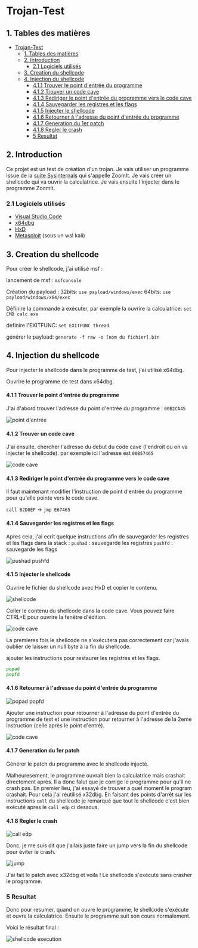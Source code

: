 # Trojan-Test

## 1. Tables des matières
- [Trojan-Test](#trojan-test)
  - [1. Tables des matières](#1-tables-des-matières)
  - [2. Introduction](#2-introduction)
    - [2.1 Logiciels utilisés](#21-logiciels-utilisés)
  - [3. Creation du shellcode](#3-creation-du-shellcode)
  - [4. Injection du shellcode](#4-injection-du-shellcode)
      - [4.1.1 Trouver le point d'entrée du programme](#411-trouver-le-point-dentrée-du-programme)
      - [4.1.2 Trouver un code cave](#412-trouver-un-code-cave)
      - [4.1.3 Rediriger le point d'entrée du programme vers le code cave](#413-rediriger-le-point-dentrée-du-programme-vers-le-code-cave)
      - [4.1.4 Sauvegarder les registres et les flags](#414-sauvegarder-les-registres-et-les-flags)
      - [4.1.5 Injecter le shellcode](#415-injecter-le-shellcode)
      - [4.1.6 Retourner à l'adresse du point d'entrée du programme](#416-retourner-à-ladresse-du-point-dentrée-du-programme)
      - [4.1.7 Generation du 1er patch](#417-generation-du-1er-patch)
      - [4.1.8 Regler le crash](#418-regler-le-crash)
    - [5 Resultat](#5-resultat)
  
## 2. Introduction
Ce projet est un test de création d'un trojan.
Je vais utiliser un programme issue de la [suite Sysinternals](https://learn.microsoft.com/en-us/sysinternals/downloads/sysinternals-suite) qui s'appelle ZoomIt.
Je vais créer un shellcode qui va ouvrir la calculatrice.
Je vais ensuite l'injecter dans le programme ZoomIt. 

### 2.1 Logiciels utilisés
- [Visual Studio Code](https://code.visualstudio.com/)
- [x64dbg](https://x64dbg.com/#start)
- [HxD](https://mh-nexus.de/en/hxd/)
- [Metasploit](https://www.metasploit.com/) (sous un wsl kali)

## 3. Creation du shellcode
Pour créer le shellcode, j'ai utilisé msf :

lancement de msf :
    `msfconsole`

Création du payload :
    32bits:
    `use payload/windows/exec`
    64bits:
    `use payload/windows/x64/exec`

Définire la commande à exécuter, par exemple la ouvrire la calculatrice:
    `set CMD calc.exe`

definire l'EXITFUNC:
    `set EXITFUNC thread`

générer le payload:
    `generate -f raw -o [nom du fichier].bin`


## 4. Injection du shellcode
Pour injecter le shellcode dans le programme de test, j'ai utilisé x64dbg.

Ouvrire le programme de test dans x64dbg.

#### 4.1.1 Trouver le point d'entrée du programme

J'ai d'abord trouver l'adresse du point d'entrée du programme : `00B2CA45`

![point d'entrée](img/entrypoint.jpg)

#### 4.1.2 Trouver un code cave

J'ai ensuite, chercher l'adresse du debut du code cave (l'endroit ou on va injecter le shellcode).
par exemple ici l'adresse est `00B57465`

![code cave](img/codecave.jpg)

#### 4.1.3 Rediriger le point d'entrée du programme vers le code cave

Il faut maintenant modifier l'instruction de point d'entrée du programme pour qu'elle pointe vers le code cave.

`call B2D0EF` -> `jmp E67465`

#### 4.1.4 Sauvegarder les registres et les flags

Apres cela, j'ai ecrit quelque instructions afin de sauvegarder les registres et les flags dans la stack :
`pushad` : sauvegarde les registres
`pushfd` : sauvegarde les flags

![pushad pushfd](img/pushad_pushfd.jpg)

#### 4.1.5 Injecter le shellcode

Ouvrire le fichier du shellcode avec HxD et copier le contenu.

![shellcode](img/shellcode.jpg)

Coller le contenu du shellcode dans la code cave.
Vous pouvez faire CTRL+E pour ouvrire la fenêtre d'édition.

![code cave](img/paste.jpg)

La premieres fois le shellcode ne s'exécutera pas correctement car j'avais oublier de laisser un null byte à la fin du shellcode.

ajouter les instructions pour restaurer les registres et les flags.
```asm
popad
popfd
```

#### 4.1.6 Retourner à l'adresse du point d'entrée du programme

![popad popfd](img/popfd_popad.jpg)

Ajouter une instruction pour retourner à l'adresse du point d'entrée du programme de test et une instruction pour retourner à l'adresse de la 2eme instruction (celle après le point d'entré).

![code cave](img/final_codecave.jpg)

#### 4.1.7 Generation du 1er patch

Générer le patch du programme avec le shellcode injecté.

Malheuresement, le programme ouvrait bien la calculatrice mais crashait directement après. Il a donc falut que je corrige le programme pour qu'il ne crash pas.
En premier lieu, j'ai essayé de trouver a quel moment le program crashait. 
Pour cela j'ai réutilisé x32dbg. 
En faisant des points d'arrêt sur les instructions `call` du shellcode je remarqué que tout le shellcode c'est bien exécuté apres le `call edp` ci dessous.

#### 4.1.8 Regler le crash

![call edp](img/shellcode_execution.jpg)

Donc, je me suis dit que j'allais juste faire un jump vers la fin du shellcode pour éviter le crash.

![jump](img/crash_fix.jpg)

J'ai fait le patch avec x32dbg et voila !
Le shellcode s'exécute sans crasher le programme.


### 5 Resultat

Donc pour resumer, quand on ouvre le programme, le shellcode s'exécute et ouvre la calculatrice. Ensuite le programme suit son cours normalement.

Voici le résultat final :

![shellcode execution](img/result.jpg)
